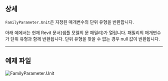 ## 상세
`FamilyParameter.Unit`은 지정된 매개변수의 단위 유형을 반환합니다.

아래 예에서는 현재 Revit 문서(샘플 모델의 문 패밀리)가 열립니다. 패밀리의 매개변수가 단위 유형과 함께 반환됩니다. 단위 유형을 찾을 수 없는 경우 null 값이 반환됩니다.
___
## 예제 파일

![FamilyParameter.Unit](./Revit.Elements.FamilyParameter.Unit_img.jpg)
